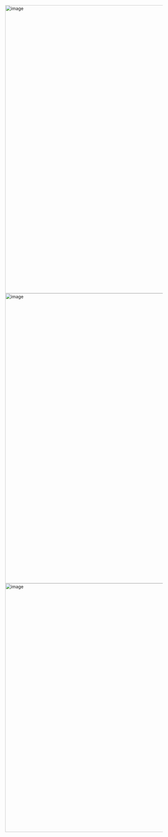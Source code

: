<img width="1873" height="921" alt="image" src="https://github.com/user-attachments/assets/8ff4ce3f-e24b-4fbb-a241-fe1c62f5c7da" />
<img width="1873" height="927" alt="image" src="https://github.com/user-attachments/assets/db673d67-4bc2-4e9d-8775-17bcfa96a627" />

<img width="1602" height="795" alt="image" src="https://github.com/user-attachments/assets/ea2555da-d73b-483f-bafe-ccb8ca0106cf" />

